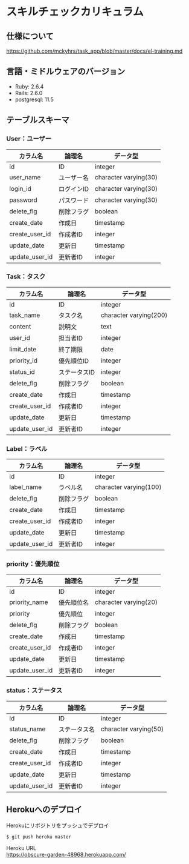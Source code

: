 # スキルチェックカリキュラム

## 仕様について
https://github.com/mckyhrs/task_app/blob/master/docs/el-training.md

## 言語・ミドルウェアのバージョン
- Ruby: 2.6.4
- Rails: 2.6.0
- postgresql: 11.5

## テーブルスキーマ
### User：ユーザー

| カラム名 | 論理名 | データ型 |
| - | - | - |
| id | ID | integer |
| user_name | ユーザー名 | character varying(30) |
| login_id | ログインID | character varying(30) |
| password | パスワード | character varying(30) |
| delete_flg | 削除フラグ | boolean |
| create_date | 作成日 | timestamp |
| create_user_id | 作成者ID | integer |
| update_date | 更新日 | timestamp |
| update_user_id | 更新者ID | integer |

### Task：タスク

| カラム名 | 論理名 | データ型 |
| - | - | - |
| id | ID | integer |
| task_name | タスク名 | character varying(200) |
| content | 説明文 | text |
| user_id | 担当者ID | integer |
| limit_date | 終了期限 | date |
| priority_id | 優先順位ID | integer |
| status_id | ステータスID | integer |
| delete_flg | 削除フラグ | boolean |
| create_date | 作成日 | timestamp |
| create_user_id | 作成者ID | integer |
| update_date | 更新日 | timestamp |
| update_user_id | 更新者ID | integer |

### Label：ラベル

| カラム名 | 論理名 | データ型 |
| - | - | - |
| id | ID | integer |
| label_name | ラベル名 | character varying(100) |
| delete_flg | 削除フラグ | boolean |
| create_date | 作成日 | timestamp |
| create_user_id | 作成者ID | integer |
| update_date | 更新日 | timestamp |
| update_user_id | 更新者ID | integer |

### priority：優先順位

| カラム名 | 論理名 | データ型 |
| - | - | - |
| id | ID | integer |
| priority_name | 優先順位名 | character varying(20) |
| priority | 優先順位 | integer |
| delete_flg | 削除フラグ | boolean |
| create_date | 作成日 | timestamp |
| create_user_id | 作成者ID | integer |
| update_date | 更新日 | timestamp |
| update_user_id | 更新者ID | integer |

### status：ステータス

| カラム名 | 論理名 | データ型 |
| - | - | - |
| id | ID | integer |
| status_name | ステータス名 | character varying(50) |
| delete_flg | 削除フラグ | boolean |
| create_date | 作成日 | timestamp |
| create_user_id | 作成者ID | integer |
| update_date | 更新日 | timestamp |
| update_user_id | 更新者ID | integer |

## Herokuへのデプロイ

Herokuにリポジトリをプッシュでデプロイ
```
$ git push heroku master
```
Heroku URL  
https://obscure-garden-48968.herokuapp.com/
